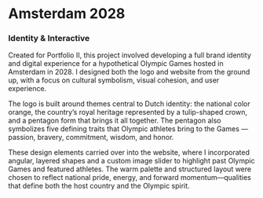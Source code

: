 # Amsterdam 2028

### Identity & Interactive

Created for Portfolio II, this project involved developing a full brand identity and digital experience for a hypothetical Olympic Games hosted in Amsterdam in 2028. I designed both the logo and website from the ground up, with a focus on cultural symbolism, visual cohesion, and user experience.

The logo is built around themes central to Dutch identity: the national color orange, the country’s royal heritage represented by a tulip-shaped crown, and a pentagon form that brings it all together. The pentagon also symbolizes five defining traits that Olympic athletes bring to the Games — passion, bravery, commitment, wisdom, and honor.

These design elements carried over into the website, where I incorporated angular, layered shapes and a custom image slider to highlight past Olympic Games and featured athletes. The warm palette and structured layout were chosen to reflect national pride, energy, and forward momentum—qualities that define both the host country and the Olympic spirit.